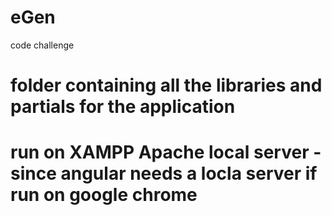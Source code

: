 # eGen
code challenge


# folder containing all the libraries and partials for the application 

# run on XAMPP Apache local server - since angular needs a locla server if run on google chrome 
